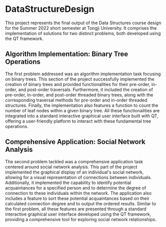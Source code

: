 # DataStructureDesign

This project represents the final output of the Data Structures course design for the Summer 2022 short semester at Tongji University. It comprises the implementation of solutions for two distinct problems, both developed using the QT framework.

## Algorithm Implementation: Binary Tree Operations

The first problem addressed was an algorithm implementation task focusing on binary trees. This section of the project successfully implemented the creation of binary trees and provided functionalities for their pre-order, in-order, and post-order traversals. Furthermore, it included the creation of pre-order, in-order, and post-order threaded binary trees, along with the corresponding traversal methods for pre-order and in-order threaded structures. Finally, the implementation also features a function to count the number of leaf nodes within a given binary tree. All these functionalities are integrated into a standard interactive graphical user interface built with QT, offering a user-friendly platform to interact with these fundamental tree operations.

## Comprehensive Application: Social Network Analysis

The second problem tackled was a comprehensive application task centered around social network analysis. This part of the project implemented the graphical display of an individual's social network, allowing for a visual representation of connections between individuals. Additionally, it implemented the capability to identify potential acquaintances for a specified person and to determine the degree of connection to these individuals within the network. The application also includes a feature to sort these potential acquaintances based on their calculated connection degree and to output the ordered results. Similar to the first problem, all these features are presented through a standard interactive graphical user interface developed using the QT framework, providing a comprehensive tool for exploring social network relationships.
